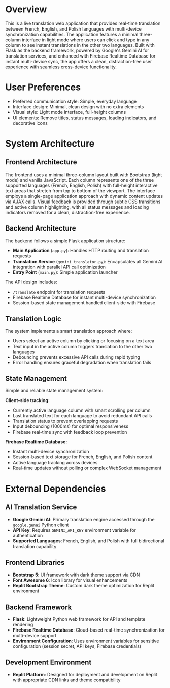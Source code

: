 # Overview

This is a live translation web application that provides real-time translation between French, English, and Polish languages with multi-device synchronization capabilities. The application features a minimal three-column interface in light mode where users can click and type in any column to see instant translations in the other two languages. Built with Flask as the backend framework, powered by Google's Gemini AI for translation services, and enhanced with Firebase Realtime Database for instant multi-device sync, the app offers a clean, distraction-free user experience with seamless cross-device functionality.

# User Preferences

- Preferred communication style: Simple, everyday language
- Interface design: Minimal, clean design with no extra elements
- Visual style: Light mode interface, full-height columns
- UI elements: Remove titles, status messages, loading indicators, and decorative icons

# System Architecture

## Frontend Architecture
The frontend uses a minimal three-column layout built with Bootstrap (light mode) and vanilla JavaScript. Each column represents one of the three supported languages (French, English, Polish) with full-height interactive text areas that stretch from top to bottom of the viewport. The interface employs a single-page application approach with dynamic content updates via AJAX calls. Visual feedback is provided through subtle CSS transitions and active column highlighting, with all status messages and loading indicators removed for a clean, distraction-free experience.

## Backend Architecture
The backend follows a simple Flask application structure:
- **Main Application** (`app.py`): Handles HTTP routing and translation requests
- **Translation Service** (`gemini_translator.py`): Encapsulates all Gemini AI integration with parallel API call optimization
- **Entry Point** (`main.py`): Simple application launcher

The API design includes:
- `/translate` endpoint for translation requests
- Firebase Realtime Database for instant multi-device synchronization
- Session-based state management handled client-side with Firebase

## Translation Logic
The system implements a smart translation approach where:
- Users select an active column by clicking or focusing on a text area
- Text input in the active column triggers translation to the other two languages
- Debouncing prevents excessive API calls during rapid typing
- Error handling ensures graceful degradation when translation fails

## State Management
Simple and reliable state management system:

**Client-side tracking:**
- Currently active language column with smart scrolling per column
- Last translated text for each language to avoid redundant API calls
- Translation status to prevent overlapping requests
- Input debouncing (1000ms) for optimal responsiveness
- Firebase real-time sync with feedback loop prevention

**Firebase Realtime Database:**
- Instant multi-device synchronization
- Session-based text storage for French, English, and Polish content
- Active language tracking across devices
- Real-time updates without polling or complex WebSocket management

# External Dependencies

## AI Translation Service
- **Google Gemini AI**: Primary translation engine accessed through the `google.genai` Python client
- **API Key**: Requires `GEMINI_API_KEY` environment variable for authentication
- **Supported Languages**: French, English, and Polish with full bidirectional translation capability

## Frontend Libraries
- **Bootstrap 5**: UI framework with dark theme support via CDN
- **Font Awesome 6**: Icon library for visual enhancements
- **Replit Bootstrap Theme**: Custom dark theme optimization for Replit environment

## Backend Framework
- **Flask**: Lightweight Python web framework for API and template rendering
- **Firebase Realtime Database**: Cloud-based real-time synchronization for multi-device support
- **Environment Configuration**: Uses environment variables for sensitive configuration (session secret, API keys, Firebase credentials)

## Development Environment
- **Replit Platform**: Designed for deployment and development on Replit with appropriate CDN links and theme compatibility